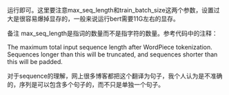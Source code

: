 运行即可。这里要注意max_seq_length和train_batch_size这两个参数，设置过大是很容易爆掉显存的，一般来说运行bert需要11G左右的显存。

备注
max_seq_length是指词的数量而不是指字符的数量。参考代码中的注释：

The maximum total input sequence length after WordPiece tokenization. Sequences longer than this will be truncated, and sequences shorter than this will be padded.

对于sequence的理解，网上很多博客都把这个翻译为句子，我个人认为是不准确的，序列是可以包含多个句子的，而不只是单独一个句子。
